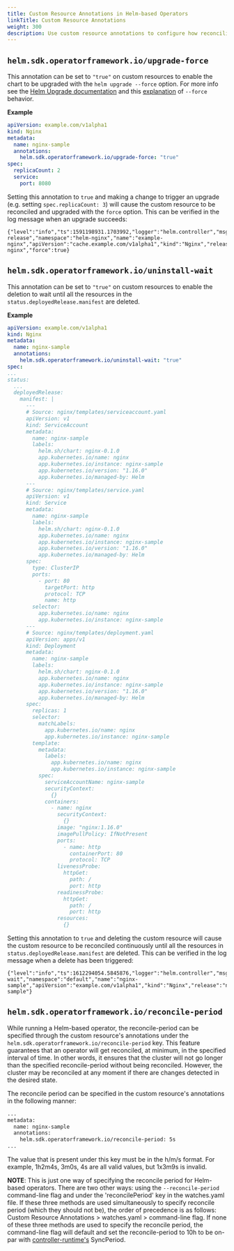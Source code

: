```yaml
---
title: Custom Resource Annotations in Helm-based Operators
linkTitle: Custom Resource Annotations
weight: 300
description: Use custom resource annotations to configure how reconciliation works.
---
```


## `helm.sdk.operatorframework.io/upgrade-force`

This annotation can be set to `"true"` on custom resources to enable the chart to be upgraded with the
`helm upgrade --force` option. For more info see the [Helm Upgrade documentation](https://helm.sh/docs/helm/helm_upgrade/)
and this [explanation](https://github.com/helm/helm/issues/7082#issuecomment-559558318) of `--force` behavior.

**Example**

```yaml
apiVersion: example.com/v1alpha1
kind: Nginx
metadata:
  name: nginx-sample
  annotations:
    helm.sdk.operatorframework.io/upgrade-force: "true"
spec:
  replicaCount: 2
  service:
    port: 8080
```

Setting this annotation to `true` and making a change to trigger an upgrade (e.g. setting `spec.replicaCount: 3`)
will cause the custom resource to be reconciled and upgraded with the `force` option. This can be verified in the
log message when an upgrade succeeds:

```
{"level":"info","ts":1591198931.1703992,"logger":"helm.controller","msg":"Upgraded release","namespace":"helm-nginx","name":"example-nginx","apiVersion":"cache.example.com/v1alpha1","kind":"Nginx","release":"example-nginx","force":true}
```

## `helm.sdk.operatorframework.io/uninstall-wait`

This annotation can be set to `"true"` on custom resources to enable the deletion to wait until all the resources in the
`status.deployedRelease.manifest` are deleted. 

**Example**

```yaml
apiVersion: example.com/v1alpha1
kind: Nginx
metadata:
  name: nginx-sample
  annotations:
    helm.sdk.operatorframework.io/uninstall-wait: "true"
spec:
...
status:
  ...
  deployedRelease:
    manifest: |
      ---
      # Source: nginx/templates/serviceaccount.yaml
      apiVersion: v1
      kind: ServiceAccount
      metadata:
        name: nginx-sample
        labels:
          helm.sh/chart: nginx-0.1.0
          app.kubernetes.io/name: nginx
          app.kubernetes.io/instance: nginx-sample
          app.kubernetes.io/version: "1.16.0"
          app.kubernetes.io/managed-by: Helm
      ---
      # Source: nginx/templates/service.yaml
      apiVersion: v1
      kind: Service
      metadata:
        name: nginx-sample
        labels:
          helm.sh/chart: nginx-0.1.0
          app.kubernetes.io/name: nginx
          app.kubernetes.io/instance: nginx-sample
          app.kubernetes.io/version: "1.16.0"
          app.kubernetes.io/managed-by: Helm
      spec:
        type: ClusterIP
        ports:
          - port: 80
            targetPort: http
            protocol: TCP
            name: http
        selector:
          app.kubernetes.io/name: nginx
          app.kubernetes.io/instance: nginx-sample
      ---
      # Source: nginx/templates/deployment.yaml
      apiVersion: apps/v1
      kind: Deployment
      metadata:
        name: nginx-sample
        labels:
          helm.sh/chart: nginx-0.1.0
          app.kubernetes.io/name: nginx
          app.kubernetes.io/instance: nginx-sample
          app.kubernetes.io/version: "1.16.0"
          app.kubernetes.io/managed-by: Helm
      spec:
        replicas: 1
        selector:
          matchLabels:
            app.kubernetes.io/name: nginx
            app.kubernetes.io/instance: nginx-sample
        template:
          metadata:
            labels:
              app.kubernetes.io/name: nginx
              app.kubernetes.io/instance: nginx-sample
          spec:
            serviceAccountName: nginx-sample
            securityContext:
              {}
            containers:
              - name: nginx
                securityContext:
                  {}
                image: "nginx:1.16.0"
                imagePullPolicy: IfNotPresent
                ports:
                  - name: http
                    containerPort: 80
                    protocol: TCP
                livenessProbe:
                  httpGet:
                    path: /
                    port: http
                readinessProbe:
                  httpGet:
                    path: /
                    port: http
                resources:
                  {}
```

Setting this annotation to `true` and deleting the custom resource will cause the custom resource to be reconciled
continuously until all the resources in `status.deployedRelease.manifest` are deleted. This can be verified in the
log message when a delete has been triggered:

```
{"level":"info","ts":1612294054.5845876,"logger":"helm.controller","msg":"Uninstall wait","namespace":"default","name":"nginx-sample","apiVersion":"example.com/v1alpha1","kind":"Nginx","release":"nginx-sample"}

```

## `helm.sdk.operatorframework.io/reconcile-period`

While running a Helm-based operator, the reconcile-period can be specified through the custom resource's annotations under the `helm.sdk.operatorframework.io/reconcile-period` key. 
This feature guarantees that an operator will get reconciled, at minimum, in the specified interval of time. In other words, it ensures that the cluster will not go longer
than the specified reconcile-period without being reconciled. However, the cluster may be reconciled at any moment if there are changes detected in the desired state.

The reconcile period can be specified in the custom resource's annotations in the following manner: 

```sh
...
metadata:
  name: nginx-sample
  annotations:
    helm.sdk.operatorframework.io/reconcile-period: 5s
...
```

The value that is present under this key must be in the h/m/s format. For example, 1h2m4s, 3m0s, 4s are all valid values, but 1x3m9s is invalid. 

**NOTE**: This is just one way of specifying the reconcile period for Helm-based operators. There are two other ways: using the `--reconcile-period` command-line flag and under the 'reconcilePeriod' key in the watches.yaml file. If these three methods are used simultaneously to specify reconcile period (which they should not be), the order of precedence is as follows: Custom Resource Annotations > watches.yaml > command-line flag. If none of these three methods are used to specify the reconcile period, the command-line flag will default and set the reconcile-period to 10h to be on-par with [controller-runtime's](https://pkg.go.dev/sigs.k8s.io/controller-runtime/pkg/manager#Options) SyncPeriod. 